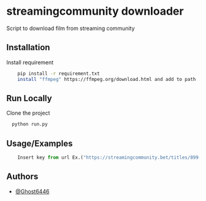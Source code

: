 
# streamingcommunity downloader

Script to download film from streaming community


## Installation

Install requirement

```bash
    pip install -r requirement.txt
    install "ffmpeg" https://ffmpeg.org/download.html and add to path
```
    
## Run Locally

Clone the project
```bash
  python run.py
```


## Usage/Examples

```python
    Insert key from url Ex.("https://streamingcommunity.bet/titles/899-mission-impossible"), Code to insert 899
```


## Authors

- [@Ghost6446](https://www.github.com/Ghost6446)

